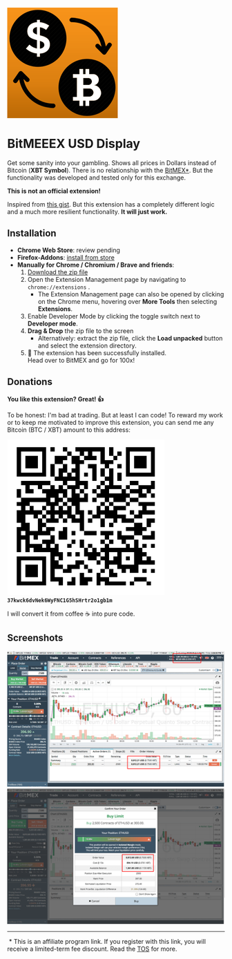 ![Logo](icons/icon-256.png)

# BitMEEEX USD Display

Get some sanity into your gambling. Shows all prices in Dollars instead of Bitcoin (**XBT Symbol**). There is no relationship with the [BitMEX*](https://www.bitmex.com/register/KWlPEa). But the functionality was developed and tested only for this exchange.

**This is not an official extension!**

Inspired from [this gist](https://gist.github.com/btc-zz/6b8315f93969ee7caf6c3d66e70ec721).
But this extension has a completely different logic and a much more resilient functionality.
**It will just work.**

## Installation

* **Chrome Web Store**: review pending
* **Firefox-Addons**: [install from store](https://addons.mozilla.org/de/firefox/addon/bitmeeex-usd-display/)
* **Manually for Chrome / Chromium / Brave and friends**:
  1. [Download the zip file](https://github.com/TradingJoe/bitmeeex-usd-display/releases/download/v0.2/bitmeeex-usd-display.zip)
  2. Open the Extension Management page by navigating to `chrome://extensions` .
     * The Extension Management page can also be opened by clicking on the Chrome menu, hovering over **More Tools** then selecting **Extensions**.
  3. Enable Developer Mode by clicking the toggle switch next to **Developer mode**.
  4. **Drag & Drop** the zip file to the screen
     * Alternatively: extract the zip file, click the **Load unpacked** button and select the extension directory.
   5. 🎉 The extension has been successfully installed.  
      Head over to BitMEX and go for 100x!
 
## Donations

**You like this extension? Great! 👍**

To be honest: I'm bad at trading. But at least I can code!
To reward my work or to keep me motivated to improve this extension, you can send me any Bitcoin (BTC / XBT) amount to this address:

![Donate](icons/btc-donate.png)
**`37kwck6dvNek6WyFNC1G5hSHrtr2o1gb1m`**

I will convert it from coffee ☕️ into pure code.

## Screenshots

![Screenshot](screenshots/screenshot1_1280x800.png)
![Screenshot](screenshots/screenshot2_1280x800.png)


----

&nbsp;* This is an affiliate program link. If you register with this link, you will receive a limited-term fee discount. Read the [TOS](https://www.bitmex.com/app/affiliateToS) for more.
